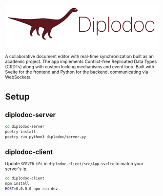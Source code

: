 <img src="./diplodoc-client/public/diplodocus.png">

A collaborative document editor with real-time synchronization built as an academic project. The app implements Conflict-free Replicated Data Types (CRDTs) along with custom locking mechanisms and event loop. Built with Svelte for the frontend and Python for the backend, communicating via WebSockets.

# Setup

## diplodoc-server
```bash
cd diplodoc-server
poetry install
poetry run python3 diplodoc/server.py
```

## diplodoc-client

Update `SERVER_URL` in `diplodoc-client/src/App.svelte` to match your server's ip.
```bash
cd diplodoc-client
npm install
HOST=0.0.0.0 npm run dev
```

